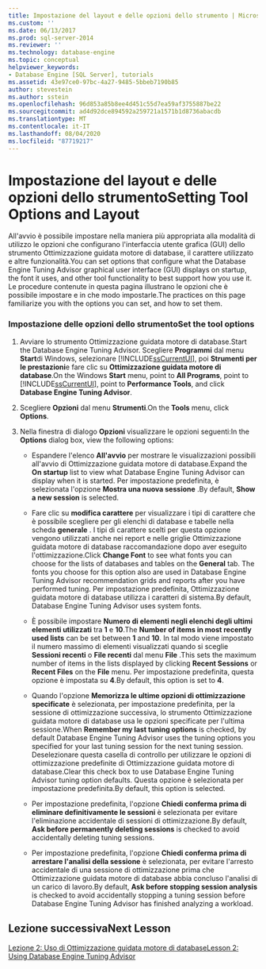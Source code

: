 ```yaml
---
title: Impostazione del layout e delle opzioni dello strumento | Microsoft Docs
ms.custom: ''
ms.date: 06/13/2017
ms.prod: sql-server-2014
ms.reviewer: ''
ms.technology: database-engine
ms.topic: conceptual
helpviewer_keywords:
- Database Engine [SQL Server], tutorials
ms.assetid: 43e97ce0-97bc-4a27-9485-5bbeb7190b85
author: stevestein
ms.author: sstein
ms.openlocfilehash: 96d853a85b8ee4d451c55d7ea59af3755887be22
ms.sourcegitcommit: ad4d92dce894592a259721a1571b1d8736abacdb
ms.translationtype: MT
ms.contentlocale: it-IT
ms.lasthandoff: 08/04/2020
ms.locfileid: "87719217"
---
```

# <a name="setting-tool-options-and-layout"></a><span data-ttu-id="6c065-102">Impostazione del layout e delle opzioni dello strumento</span><span class="sxs-lookup"><span data-stu-id="6c065-102">Setting Tool Options and Layout</span></span>
  <span data-ttu-id="6c065-103">All'avvio è possibile impostare nella maniera più appropriata alla modalità di utilizzo le opzioni che configurano l'interfaccia utente grafica (GUI) dello strumento Ottimizzazione guidata motore di database, il carattere utilizzato e altre funzionalità.</span><span class="sxs-lookup"><span data-stu-id="6c065-103">You can set options that configure what the Database Engine Tuning Advisor graphical user interface (GUI) displays on startup, the font it uses, and other tool functionality to best support how you use it.</span></span> <span data-ttu-id="6c065-104">Le procedure contenute in questa pagina illustrano le opzioni che è possibile impostare e in che modo impostarle.</span><span class="sxs-lookup"><span data-stu-id="6c065-104">The practices on this page familiarize you with the options you can set, and how to set them.</span></span>  
  
### <a name="set-the-tool-options"></a><span data-ttu-id="6c065-105">Impostazione delle opzioni dello strumento</span><span class="sxs-lookup"><span data-stu-id="6c065-105">Set the tool options</span></span>  
  
1.  <span data-ttu-id="6c065-106">Avviare lo strumento Ottimizzazione guidata motore di database.</span><span class="sxs-lookup"><span data-stu-id="6c065-106">Start the Database Engine Tuning Advisor.</span></span> <span data-ttu-id="6c065-107">Scegliere **Programmi** dal menu **Start**di Windows, selezionare [!INCLUDE[ssCurrentUI](../../includes/sscurrentui-md.md)], poi **Strumenti per le prestazioni**e fare clic su **Ottimizzazione guidata motore di database**.</span><span class="sxs-lookup"><span data-stu-id="6c065-107">On the Windows **Start** menu, point to **All Programs**, point to [!INCLUDE[ssCurrentUI](../../includes/sscurrentui-md.md)], point to **Performance Tools**, and click **Database Engine Tuning Advisor**.</span></span>  
  
2.  <span data-ttu-id="6c065-108">Scegliere **Opzioni** dal menu **Strumenti**.</span><span class="sxs-lookup"><span data-stu-id="6c065-108">On the **Tools** menu, click **Options**.</span></span>  
  
3.  <span data-ttu-id="6c065-109">Nella finestra di dialogo **Opzioni** visualizzare le opzioni seguenti:</span><span class="sxs-lookup"><span data-stu-id="6c065-109">In the **Options** dialog box, view the following options:</span></span>  
  
    -   <span data-ttu-id="6c065-110">Espandere l'elenco **All'avvio** per mostrare le visualizzazioni possibili all'avvio di Ottimizzazione guidata motore di database.</span><span class="sxs-lookup"><span data-stu-id="6c065-110">Expand the **On startup** list to view what Database Engine Tuning Advisor can display when it is started.</span></span> <span data-ttu-id="6c065-111">Per impostazione predefinita, è selezionata l'opzione **Mostra una nuova sessione** .</span><span class="sxs-lookup"><span data-stu-id="6c065-111">By default, **Show a new session** is selected.</span></span>  
  
    -   <span data-ttu-id="6c065-112">Fare clic su **modifica carattere** per visualizzare i tipi di carattere che è possibile scegliere per gli elenchi di database e tabelle nella scheda **generale** . I tipi di carattere scelti per questa opzione vengono utilizzati anche nei report e nelle griglie Ottimizzazione guidata motore di database raccomandazione dopo aver eseguito l'ottimizzazione.</span><span class="sxs-lookup"><span data-stu-id="6c065-112">Click **Change Font** to see what fonts you can choose for the lists of databases and tables on the **General** tab. The fonts you choose for this option also are used in Database Engine Tuning Advisor recommendation grids and reports after you have performed tuning.</span></span> <span data-ttu-id="6c065-113">Per impostazione predefinita, Ottimizzazione guidata motore di database utilizza i caratteri di sistema.</span><span class="sxs-lookup"><span data-stu-id="6c065-113">By default, Database Engine Tuning Advisor uses system fonts.</span></span>  
  
    -   <span data-ttu-id="6c065-114">È possibile impostare **Numero di elementi negli elenchi degli ultimi elementi utilizzati** tra **1** e **10**.</span><span class="sxs-lookup"><span data-stu-id="6c065-114">The **Number of items in most recently used lists** can be set between **1** and **10**.</span></span> <span data-ttu-id="6c065-115">In tal modo viene impostato il numero massimo di elementi visualizzati quando si sceglie **Sessioni recenti** o **File recenti** dal menu **File** .</span><span class="sxs-lookup"><span data-stu-id="6c065-115">This sets the maximum number of items in the lists displayed by clicking **Recent Sessions** or **Recent Files** on the **File** menu.</span></span> <span data-ttu-id="6c065-116">Per impostazione predefinita, questa opzione è impostata su **4**.</span><span class="sxs-lookup"><span data-stu-id="6c065-116">By default, this option is set to **4**.</span></span>  
  
    -   <span data-ttu-id="6c065-117">Quando l'opzione **Memorizza le ultime opzioni di ottimizzazione specificate** è selezionata, per impostazione predefinita, per la sessione di ottimizzazione successiva, lo strumento Ottimizzazione guidata motore di database usa le opzioni specificate per l'ultima sessione.</span><span class="sxs-lookup"><span data-stu-id="6c065-117">When **Remember my last tuning options** is checked, by default Database Engine Tuning Advisor uses the tuning options you specified for your last tuning session for the next tuning session.</span></span> <span data-ttu-id="6c065-118">Deselezionare questa casella di controllo per utilizzare le opzioni di ottimizzazione predefinite di Ottimizzazione guidata motore di database.</span><span class="sxs-lookup"><span data-stu-id="6c065-118">Clear this check box to use Database Engine Tuning Advisor tuning option defaults.</span></span> <span data-ttu-id="6c065-119">Questa opzione è selezionata per impostazione predefinita.</span><span class="sxs-lookup"><span data-stu-id="6c065-119">By default, this option is selected.</span></span>  
  
    -   <span data-ttu-id="6c065-120">Per impostazione predefinita, l'opzione **Chiedi conferma prima di eliminare definitivamente le sessioni** è selezionata per evitare l'eliminazione accidentale di sessioni di ottimizzazione.</span><span class="sxs-lookup"><span data-stu-id="6c065-120">By default, **Ask before permanently deleting sessions** is checked to avoid accidentally deleting tuning sessions.</span></span>  
  
    -   <span data-ttu-id="6c065-121">Per impostazione predefinita, l'opzione **Chiedi conferma prima di arrestare l'analisi della sessione** è selezionata, per evitare l'arresto accidentale di una sessione di ottimizzazione prima che Ottimizzazione guidata motore di database abbia concluso l'analisi di un carico di lavoro.</span><span class="sxs-lookup"><span data-stu-id="6c065-121">By default, **Ask before stopping session analysis** is checked to avoid accidentally stopping a tuning session before Database Engine Tuning Advisor has finished analyzing a workload.</span></span>  
  
## <a name="next-lesson"></a><span data-ttu-id="6c065-122">Lezione successiva</span><span class="sxs-lookup"><span data-stu-id="6c065-122">Next Lesson</span></span>  
 [<span data-ttu-id="6c065-123">Lezione 2: Uso di Ottimizzazione guidata motore di database</span><span class="sxs-lookup"><span data-stu-id="6c065-123">Lesson 2: Using Database Engine Tuning Advisor</span></span>](../../relational-databases/performance/database-engine-tuning-advisor.md)  
  
  
